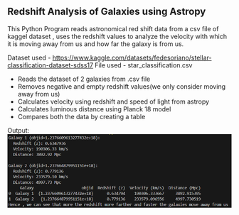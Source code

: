 <h2>Redshift Analysis of Galaxies using Astropy</h2

This Python Program reads astronomical red shift data from a csv file of kaggel dataset , uses the redshift values to analyze the velocity with which it is moving away from us and how far the galaxy is from us.

 Dataset used - https://www.kaggle.com/datasets/fedesoriano/stellar-classification-dataset-sdss17 
File used - star_classification.csv

- Reads the dataset of 2 galaxies from .csv file
- Removes negative and empty redshift values(we only consider moving away from us)
- Calculates velocity using redshift and speed of light from astropy
- Calculates luminous distance using Planck 18 model 
- Compares both the data by creating a table

Output:
![alt text](Output.png)


